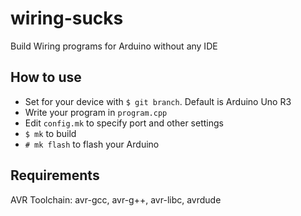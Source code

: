 # wiring-sucks
Build Wiring programs for Arduino without any IDE

## How to use
* Set for your device with ```$ git branch```. Default is Arduino Uno R3
* Write your program in ```program.cpp```
* Edit ```config.mk``` to specify port and other settings
* ```$ mk``` to build
* ```# mk flash``` to flash your Arduino

## Requirements
AVR Toolchain: avr-gcc, avr-g++, avr-libc, avrdude
